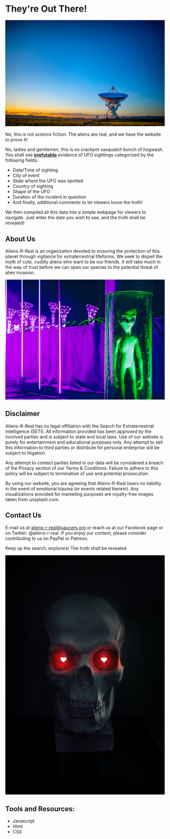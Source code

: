 # They're Out There!
![satellite](https://raw.githubusercontent.com/AllCAPs788/UFOs_Are_Out_There/main/static/images/satellite.jpg)

No, this is not science fiction. The aliens are real, and we have the website to prove it!

No, ladies and gentlemen, this is no crackpot sasquatch bunch of hogwash. You shall see [**irrefutable**](https://github.com/AllCAPs788/UFOs_Are_Out_There/blob/main/static/js/data.js) evidence of UFO sightings categorized by the following fields:

* Date/Time of sighting
* City of event
* State where the UFO was spotted
* Country of sighting
* Shape of the UFO
* Duration of the incident in question
* And finally, additional comments to let viewers know the truth!

We then compiled all this data into a simple webpage for viewers to navigate. Just enter the date you wish to see, and the truth shall be revealed!

## About Us

Aliens-R-Real is an organization devoted to ensuring the protection of this planet through vigilance for extraterrestrial lifeforms. We seek to dispell the myth of cute, cuddly aliens who want to be our friends. It will take much in the way of trust before we can open our species to the potential threat of alien invasion. 

![greenTube](https://raw.githubusercontent.com/AllCAPs788/UFOs_Are_Out_There/main/static/images/alien_green_tube.jpg)
## Disclaimer

Aliens-R-Real has no legal offiliation with the Search for Extraterrestrial Intelligence (SETI). All information provided has been approved by the involved parties and is subject to state and local laws. Use of our website is purely for entertainment and educational purposes only. Any attempt to sell this information to third parties or distribute for personal enterprise will be subject to litigation.

Any attempt to contact parties listed in our data will be considered a breach of the Privacy section of our Terms & Conditions. Failure to adhere to this policy will be subject to termination of use and potential prosecution. 

By using our website, you are agreeing that Aliens-R-Real bears no liability in the event of emotional trauma (or events related therein). Any visualizations provided for marketing purposes are royalty-free images taken from unsplash.com. 

## Contact Us
E-mail us at aliens-r-real@saucers.org or reach us at our Facebook page or on Twitter: @aliens-r-real. If you enjoy our content, please consider contributing to us on PayPal or Patreon. 

Keep up the search, explorers! The truth shall be revealed. 

![redEyes](https://raw.githubusercontent.com/AllCAPs788/UFOs_Are_Out_There/main/static/images/red_alien_skull.jpg)

## Tools and Resources: 

* Javascript
* Html
* CSS
